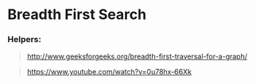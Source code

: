 # Breadth First Search

### Helpers:

> http://www.geeksforgeeks.org/breadth-first-traversal-for-a-graph/

> https://www.youtube.com/watch?v=0u78hx-66Xk

